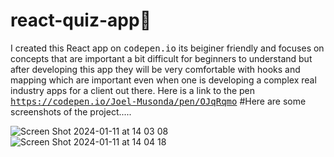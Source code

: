 # react-quiz-app📱

I created this React app on <kbd>codepen.io</kbd> its beiginer friendly and focuses on concepts that are important a bit difficult for beginners to understand but after developing this app they will be very comfortable with hooks and mapping which are important even when one is developing a complex real industry apps for a client out there. Here is a link to the pen <kbd>https://codepen.io/Joel-Musonda/pen/OJqRqmo</kbd>
#Here are some screenshots of the project.....

![Screen Shot 2024-01-11 at 14 03 08](https://github.com/joel-musonda/react-quiz-app/assets/152785053/619d58c8-b8dd-4b99-96dd-3b9eecf4c749)
![Screen Shot 2024-01-11 at 14 04 18](https://github.com/joel-musonda/react-quiz-app/assets/152785053/731e03c0-410e-4f91-9ba0-7f66e69eb7e7)
